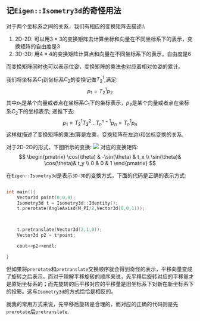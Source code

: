 ## 记`Eigen::Isometry3d`的奇怪用法
对于两个坐标系之间的关系，我们有相应的变换矩阵去描述:\
1. 2D-2D: 可以用$3\times3$的变换矩阵去计算坐标和向量在不同坐标系下的表示，变换矩阵的自由度是3
2. 3D-3D: 用$4\times 4$的变换矩阵计算点和向量在不同坐标系下的表示，自由度是6

而变换矩阵同时也可以表示位姿，变换矩阵的乘法也对应着相对位姿的累计。

我们将坐标系$C_1$到坐标系$C_2$的变换记做$T_2^1$,满足:
$$p_1 = T_2^1 p_2$$
其中$p_1$是某个向量或者点在坐标系$C_1$下的坐标表示，$p_2$是某个向量或者点在坐标系$C_2$下的坐标表示; 递推下去:
$$p_1 = T_2^1T_3^2...T_n^{n-1}p_n = T_n^1p_n$$
这样就描述了变换矩阵的乘法(算是左乘，变换矩阵在左边)和坐标变换的关系.

对于2D-2D的形式，下图所示的变换:
![](http://www.dengke.xyz/usr/uploads/2019/04/3840031707.jpg)
对应的变换矩阵:
$$
\begin{pmatrix}
\cos(\theta) & -\sin(\theta) & t_x \\
\sin(\theta)& \cos(\theta)& t_y \\
0 & 0  & 1
\end{pmatrix}
$$


在`Eigen::Isometry3d`是表示`3D-3D`的变换方式，下面的代码是正确的表示方式:
```cpp

int main(){
    Vector3d point(0,0,0);
    Isometry3d t = Isometry3d::Identity();
    t.prerotate(AngleAxisd(M_PI/2,Vector3d(0,0,1)));



    t.pretranslate(Vector3d(2,1,0));
    Vector3d p2 = t*point;

    cout<<p2<<endl;

}
```
但如果将`prerotate`和`pretranslate`交换顺序就会得到奇怪的表示，平移向量变成了旋转之后表示。而对于理解平移旋转的顺序来说，先平移后旋转对应的平移量才是原始坐标系的；而先旋转的后平移对应的平移量是旧坐标系下对新在新坐标系下的投影。这与`Isometry3d`的方式恰恰是相反的。

就我的常用方式来说，先平移后旋转是合理的，而对应的正确的代码则是先`prerotate`后`pretranslate`.
